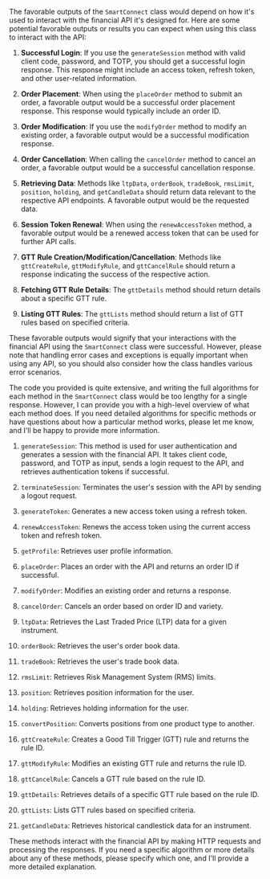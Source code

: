 The favorable outputs of the `SmartConnect` class would depend on how it's used to interact with the financial API it's designed for. Here are some potential favorable outputs or results you can expect when using this class to interact with the API:

1. **Successful Login**: If you use the `generateSession` method with valid client code, password, and TOTP, you should get a successful login response. This response might include an access token, refresh token, and other user-related information.

2. **Order Placement**: When using the `placeOrder` method to submit an order, a favorable output would be a successful order placement response. This response would typically include an order ID.

3. **Order Modification**: If you use the `modifyOrder` method to modify an existing order, a favorable output would be a successful modification response.

4. **Order Cancellation**: When calling the `cancelOrder` method to cancel an order, a favorable output would be a successful cancellation response.

5. **Retrieving Data**: Methods like `ltpData`, `orderBook`, `tradeBook`, `rmsLimit`, `position`, `holding`, and `getCandleData` should return data relevant to the respective API endpoints. A favorable output would be the requested data.

6. **Session Token Renewal**: When using the `renewAccessToken` method, a favorable output would be a renewed access token that can be used for further API calls.

7. **GTT Rule Creation/Modification/Cancellation**: Methods like `gttCreateRule`, `gttModifyRule`, and `gttCancelRule` should return a response indicating the success of the respective action.

8. **Fetching GTT Rule Details**: The `gttDetails` method should return details about a specific GTT rule.

9. **Listing GTT Rules**: The `gttLists` method should return a list of GTT rules based on specified criteria.

These favorable outputs would signify that your interactions with the financial API using the `SmartConnect` class were successful. However, please note that handling error cases and exceptions is equally important when using any API, so you should also consider how the class handles various error scenarios.


The code you provided is quite extensive, and writing the full algorithms for each method in the `SmartConnect` class would be too lengthy for a single response. However, I can provide you with a high-level overview of what each method does. If you need detailed algorithms for specific methods or have questions about how a particular method works, please let me know, and I'll be happy to provide more information.

1. `generateSession`: This method is used for user authentication and generates a session with the financial API. It takes client code, password, and TOTP as input, sends a login request to the API, and retrieves authentication tokens if successful.

2. `terminateSession`: Terminates the user's session with the API by sending a logout request.

3. `generateToken`: Generates a new access token using a refresh token.

4. `renewAccessToken`: Renews the access token using the current access token and refresh token.

5. `getProfile`: Retrieves user profile information.

6. `placeOrder`: Places an order with the API and returns an order ID if successful.

7. `modifyOrder`: Modifies an existing order and returns a response.

8. `cancelOrder`: Cancels an order based on order ID and variety.

9. `ltpData`: Retrieves the Last Traded Price (LTP) data for a given instrument.

10. `orderBook`: Retrieves the user's order book data.

11. `tradeBook`: Retrieves the user's trade book data.

12. `rmsLimit`: Retrieves Risk Management System (RMS) limits.

13. `position`: Retrieves position information for the user.

14. `holding`: Retrieves holding information for the user.

15. `convertPosition`: Converts positions from one product type to another.

16. `gttCreateRule`: Creates a Good Till Trigger (GTT) rule and returns the rule ID.

17. `gttModifyRule`: Modifies an existing GTT rule and returns the rule ID.

18. `gttCancelRule`: Cancels a GTT rule based on the rule ID.

19. `gttDetails`: Retrieves details of a specific GTT rule based on the rule ID.

20. `gttLists`: Lists GTT rules based on specified criteria.

21. `getCandleData`: Retrieves historical candlestick data for an instrument.

These methods interact with the financial API by making HTTP requests and processing the responses. If you need a specific algorithm or more details about any of these methods, please specify which one, and I'll provide a more detailed explanation.
